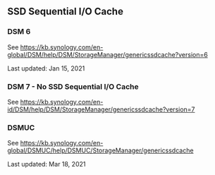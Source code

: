 ## SSD Sequential I/O Cache

### DSM 6

See https://kb.synology.com/en-global/DSM/help/DSM/StorageManager/genericssdcache?version=6

Last updated: Jan 15, 2021

### DSM 7 - No SSD Sequential I/O Cache

See https://kb.synology.com/en-id/DSM/help/DSM/StorageManager/genericssdcache?version=7

### DSMUC

See https://kb.synology.com/en-global/DSMUC/help/DSMUC/StorageManager/genericssdcache

Last updated: Mar 18, 2021
